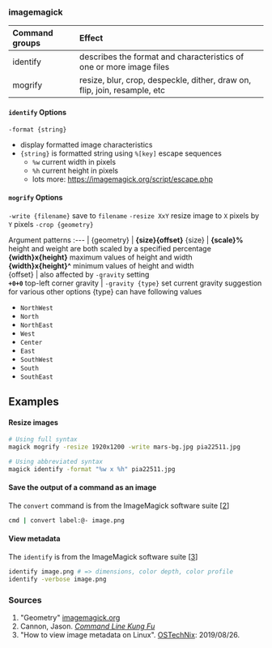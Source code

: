 ### imagemagick

Command groups  | Effect
:---            | :---
identify        | describes the format and characteristics of one or more image files
mogrify         | resize, blur, crop, despeckle, dither, draw on, flip, join, resample, etc

#### `identify` Options
`-format {string}` 
  - display formatted image characteristics
  - `{string}` is formatted string using `%[key]` escape sequences
    - `%w` current width in pixels
    - `%h` current height in pixels
    - lots more: https://imagemagick.org/script/escape.php

#### `mogrify` Options
`-write {filename}`
  save to `filename`
`-resize XxY`
  resize image to `X` pixels by `Y` pixels
`-crop {geometry}`
  
Argument patterns 
:---          | 
{geometry}    | **{size}{offset}**
{size}        | **{scale}%** height and weight are both scaled by a specified percentage<br/> **{width}x{height}** maximum values of height and width<br/> **{width}x{height}^** minimum values of height and width<br/>
{offset}      | also affected by `-gravity` setting<br/> **`+0+0`** top-left corner
gravity       | 
`-gravity {type}`
  set current gravity suggestion for various other options
  {type} can have following values
  - `NorthWest`
  - `North`
  - `NorthEast`
  - `West`
  - `Center`
  - `East`
  - `SouthWest`
  - `South`
  - `SouthEast`

## Examples
#### Resize images
```sh
# Using full syntax
magick mogrify -resize 1920x1200 -write mars-bg.jpg pia22511.jpg

# Using abbreviated syntax
magick identify -format "%w x %h" pia22511.jpg
```
#### Save the output of a command as an image
The `convert` command is from the ImageMagick software suite [[2](#sources)]
```sh
cmd | convert label:@- image.png
``` 
#### View metadata
The `identify` is from the ImageMagick software suite [[3](#sources)]
```sh
identify image.png # => dimensions, color depth, color profile
identify -verbose image.png
```

### Sources
  1. "Geometry" [imagemagick.org](https://imagemagick.org/script/command-line-processing.php#geometry) 
  2. Cannon, Jason. [*Command Line Kung Fu*](../sources/clkf.md)
  3. "How to view image metadata on Linux". [OSTechNix](https://www.ostechnix.com/how-to-view-image-metadata-on-linux/): 2019/08/26.